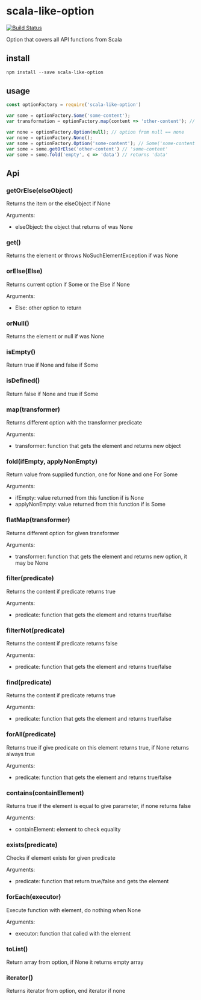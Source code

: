 # scala-like-option

[![Build Status](https://travis-ci.org/kfiron/scala-like-option.svg?branch=master)](https://travis-ci.org/kfiron/scala-like-option)

Option that covers all API functions from Scala

## install

```js
npm install --save scala-like-option
```

## usage


```js
const optionFactory = require('scala-like-option')

var some = optionFactory.Some('some-content');
var transformation = optionFactory.map(content => 'other-content'); // == 'other-content'

var none = optionFactory.Option(null); // option from null == none
var none = optionFactory.None();
var some = optionFactory.Option('some-content'); // Some('some-content')
var some = some.getOrElse('other-content') // 'some-content'
var some = some.fold('empty', c => 'data') // returns 'data'

```

## Api
### getOrElse(elseObject)
Returns the item or the elseObject if None

Arguments:
 - elseObject: the object that returns of was None

### get()
Returns the element or throws NoSuchElementException if was None

### orElse(Else)
Returns current option if Some or the Else if None

Arguments:
 - Else: other option to return

### orNull()
Returns the element or null if was None

### isEmpty()
Return true if None and false if Some

### isDefined()
Return false if None and true if Some

### map(transformer)
Returns different option with the transformer predicate

Arguments:
 - transformer: function that gets the element and returns new object

### fold(ifEmpty, applyNonEmpty)
Return value from supplied function, one for None and one For Some

Arguments:
 - ifEmpty: value returned from this function if is None
 - applyNonEmpty: value returned from this function if is Some

### flatMap(transformer)
Returns different option for given transformer

Arguments:
 - transformer: function that gets the element and returns new option, it may be None

### filter(predicate)
Returns the content if predicate returns true

Arguments:
 - predicate: function that gets the element and returns true/false


### filterNot(predicate)
Returns the content if predicate returns false

Arguments:
 - predicate: function that gets the element and returns true/false

### find(predicate)
Returns the content if predicate returns true

Arguments:
 - predicate: function that gets the element and returns true/false

### forAll(predicate)
Returns true if give predicate on this element returns true, if None returns always true

Arguments:
 - predicate: function that gets the element and returns true/false

### contains(containElement)
Returns true if the element is equal to give parameter, if none returns false

Arguments:
 - containElement: element to check equality


### exists(predicate)
Checks if element exists for given predicate

Arguments:
 - predicate: function that return true/false and gets the element


### forEach(executor)
Execute function with element, do nothing when None

Arguments:
 - executor: function that called with the element

### toList()
Return array from option, if None it returns empty array

### iterator()
Returns iterator from option, end iterator if none



















